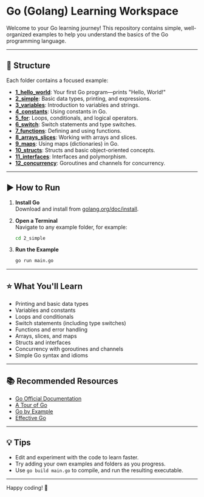 # Go (Golang) Learning Workspace

Welcome to your Go learning journey! This repository contains simple, well-organized examples to help you understand the basics of the Go programming language.

---

## 📁 Structure

Each folder contains a focused example:

- **[1_hello_world](1_hello_world/main.go)**: Your first Go program—prints "Hello, World!"
- **[2_simple](2_simple/main.go)**: Basic data types, printing, and expressions.
- **[3_variables](3_variables/main.go)**: Introduction to variables and strings.
- **[4_constants](4_constants/main.go)**: Using constants in Go.
- **[5_for](5_for/main.go)**: Loops, conditionals, and logical operators.
- **[6_switch](6_switch/main.go)**: Switch statements and type switches.
- **[7_functions](7_functions/main.go)**: Defining and using functions.
- **[8_arrays_slices](8_arrays_slices/main.go)**: Working with arrays and slices.
- **[9_maps](9_maps/main.go)**: Using maps (dictionaries) in Go.
- **[10_structs](10_structs/main.go)**: Structs and basic object-oriented concepts.
- **[11_interfaces](11_interfaces/main.go)**: Interfaces and polymorphism.
- **[12_concurrency](12_concurrency/main.go)**: Goroutines and channels for concurrency.

---

## ▶️ How to Run

1. **Install Go**  
   Download and install from [golang.org/doc/install](https://golang.org/doc/install).

2. **Open a Terminal**  
   Navigate to any example folder, for example:
   ```sh
   cd 2_simple
   ```

3. **Run the Example**
   ```sh
   go run main.go
   ```

---

## ⭐ What You'll Learn

- Printing and basic data types
- Variables and constants
- Loops and conditionals
- Switch statements (including type switches)
- Functions and error handling
- Arrays, slices, and maps
- Structs and interfaces
- Concurrency with goroutines and channels
- Simple Go syntax and idioms

---

## 📚 Recommended Resources

- [Go Official Documentation](https://golang.org/doc/)
- [A Tour of Go](https://tour.golang.org/)
- [Go by Example](https://gobyexample.com/)
- [Effective Go](https://golang.org/doc/effective_go.html)

---

## 💡 Tips

- Edit and experiment with the code to learn faster.
- Try adding your own examples and folders as you progress.
- Use `go build main.go` to compile, and run the resulting executable.

---

Happy coding! 🚀